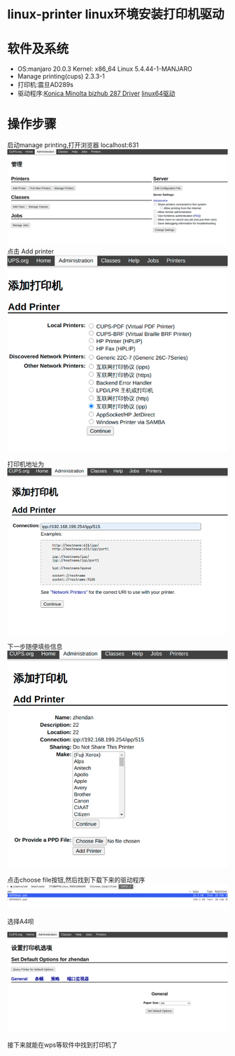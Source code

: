 <!--
author: Jimersy Lee
head: 
date: 2020-06-04
title: linux环境安装打印机驱动
tags: LINUX,HARBOR,DEVOPS,MANJARO
images:
category: devops
status: publish
summary: 为了彻底摆脱windows,这次把linux打印机驱动搞定了
-->

# linux-printer linux环境安装打印机驱动


# 软件及系统
* OS:manjaro 20.0.3 Kernel: x86_64 Linux 5.4.44-1-MANJARO
*  Manage printing(cups) 2.3.3-1
*  打印机:震旦AD289s 
*  驱动程序:[Konica Minolta bizhub 287 Driver](https://www.freeprinterdriverdownload.org/konica-minolta-bizhub-287-driver-download-links/)  [linux64驱动](https://www.freeprinterdriverdownload.org/download/konica-minolta-bizhub-287/IT5BWPPDLinux_900010006MU.zip)


# 操作步骤
 
 启动manage printing,打开浏览器 localhost:631
![首页](https://raw.githubusercontent.com/jimersylee/imagehosting/master/1594768169_20200629112920963_2008341084.png)
点击 Add printer
![选择协议](https://raw.githubusercontent.com/jimersylee/imagehosting/master/1594768171_20200629113044826_1770484846.png)

打印机地址为
![设置地址](https://raw.githubusercontent.com/jimersylee/imagehosting/master/1594768174_20200629113157596_1308672203.png)

下一步随便填些信息
![选择驱动](https://raw.githubusercontent.com/jimersylee/imagehosting/master/1594768176_20200629113600526_83762745.png)

点击choose file按钮,然后找到下载下来的驱动程序
![选择驱动](https://raw.githubusercontent.com/jimersylee/imagehosting/master/1594768177_20200629113705881_2130477949.png)

选择A4呗

![设置默认选项](https://raw.githubusercontent.com/jimersylee/imagehosting/master/1594768179_20200629113845808_831801316.png)


接下来就能在wps等软件中找到打印机了